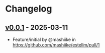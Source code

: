 # Changelog

## [v0.0.1](https://github.com/mashiike/estellm/commits/v0.0.1) - 2025-03-11
- Feature/initial by @mashiike in https://github.com/mashiike/estellm/pull/1
